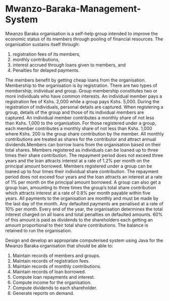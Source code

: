 # Mwanzo-Baraka-Management-System

Mwanzo Baraka organisation is a self-help group intended to improve the economic status of its members through pooling of financial resources. The organisation sustains itself through: 

  1. registration fees of its members, 
  2. monthly contributions, 
  3. interest accrued through loans given to members, and 
  4. Penalties for delayed payments. 
  
The members benefit by getting cheap loans from the organisation. Membership to the organisation is by registration. There are two types of membership; individual and group. Group membership constitutes two or more individuals who have common interests. An individual member pays a registration fee of Kshs. 2,000 while a group pays Kshs. 5,000. During the registration of individuals, personal details are captured. When registering a group, details of the group and those of its individual members are captured. An individual member contributes a monthly share of not less than Kshs. 1,000 to the organisation. For those registered under a group, each member contributes a monthly share of not less than Kshs. 1,000 where Kshs. 200 is the group share contribution by the member. All monthly contributions are treated as shares for the contributor and attract annual dividends.Members can borrow loans from the organisation based on their total shares. Members registered as individuals can be loaned up to three times their share contribution. The repayment period does not exceed three years and the loan attracts interest at a rate of 1.2% per month on the principal amount borrowed. Members registered under a group can be loaned up to four times their individual share contribution. The repayment period does not exceed four years and the loan attracts an interest at a rate of 1% per month on the principal amount borrowed. A group can also get a group loan, amounting to three times the group’s total share contribution which attracts interest at a rate of 0.8% per month payable within five years. All payments to the organisation are monthly and must be made by the last day of the month. Any defaulted payments are penalised at a rate of 10% per month. Every end of the year, the organisation determines the total interest charged on all loans and total penalties on defaulted amounts. 60% of this amount is paid as dividends to the shareholders each getting an amount proportional to their total share contributions. The balance is retained to run the organisation. 

Design and develop an appropriate computerised system using Java for the Mwanzo Baraka organisation that should be able to: 

  1. Maintain records of members and groups. 
  2. Maintain records of registration fees. 
  3. Maintain records of monthly contributions. 
  4. Maintain records of loan borrowed. 
  5. Compute loan repayments and interest. 
  6. Compute income for the organisation. 
  7. Compute dividends to each shareholder. 
  8. Generate reports on demand.
